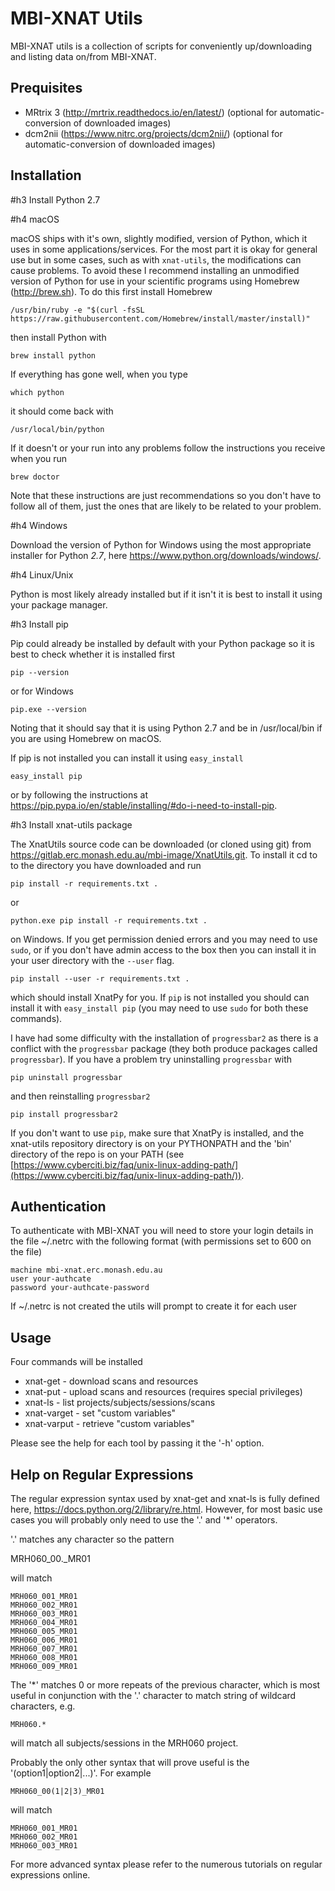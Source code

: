 MBI-XNAT Utils
==============

MBI-XNAT utils is a collection of scripts for conveniently up/downloading and
listing data on/from MBI-XNAT.

Prequisites
-----------

* MRtrix 3 (http://mrtrix.readthedocs.io/en/latest/)
  (optional for automatic-conversion of downloaded images)
* dcm2nii (https://www.nitrc.org/projects/dcm2nii/)
  (optional for automatic-conversion of downloaded images)

Installation
------------

#h3 Install Python 2.7

#h4 macOS

macOS ships with it's own, slightly modified, version of Python, which it uses
in some applications/services. For the most part it is okay for general use
but in some cases, such as with `xnat-utils`, the modifications can cause
problems. To avoid these I recommend installing an unmodified version of Python
for use in your scientific programs using Homebrew (http://brew.sh). To do this
first install Homebrew

    /usr/bin/ruby -e "$(curl -fsSL https://raw.githubusercontent.com/Homebrew/install/master/install)"
    
then install Python with

    brew install python
    
If everything has gone well, when you type

    which python
    
it should come back with

    /usr/local/bin/python 

If it doesn't or your run into any problems follow the instructions you receive
when you run

    brew doctor

Note that these instructions are just recommendations so you don't have to
follow all of them, just the ones that are likely to be related to your
problem.

#h4 Windows

Download the version of Python for Windows using the most appropriate installer
for Python *2.7*, here https://www.python.org/downloads/windows/.
 
#h4 Linux/Unix

Python is most likely already installed but if it isn't it is best to install
it using your package manager.

#h3 Install pip

Pip could already be installed by default with your Python package so it is
best to check whether it is installed first

    pip --version
    
or for Windows

    pip.exe --version
    
Noting that it should say that it is using Python 2.7 and be in /usr/local/bin
if you are using Homebrew on macOS.

If pip is not installed you can install it using `easy_install`

    easy_install pip
    
or by following the instructions at https://pip.pypa.io/en/stable/installing/#do-i-need-to-install-pip.

#h3 Install xnat-utils package

The XnatUtils source code can be downloaded (or cloned using git) from
https://gitlab.erc.monash.edu.au/mbi-image/XnatUtils.git. To install it
cd to to the directory you have downloaded and run

    pip install -r requirements.txt .
    
or

    python.exe pip install -r requirements.txt .
    
on Windows. If you get permission denied errors and you may need to use `sudo`,
or if you don't have admin access to the box then you can install it in your
user directory with the `--user` flag.

    pip install --user -r requirements.txt .

which should install XnatPy for you. If `pip` is not installed you should can
install it with `easy_install pip` (you may need to use `sudo` for both these
commands).

I have had some difficulty with the installation of `progressbar2` as there is a
conflict with the `progressbar` package (they both produce packages called
`progressbar`). If you have a problem try uninstalling `progressbar` with

    pip uninstall progressbar
    
and then reinstalling `progressbar2`

    pip install progressbar2

If you don't want to use `pip`, make sure that XnatPy is installed, and the 
xnat-utils repository directory is on your PYTHONPATH and the 'bin' directory
of the repo is on your PATH
(see [https://www.cyberciti.biz/faq/unix-linux-adding-path/](https://www.cyberciti.biz/faq/unix-linux-adding-path/)).

Authentication
--------------

To authenticate with MBI-XNAT you will need to store your login details in the
file ~/.netrc with the following format (with permissions set to 600 on the
file)

    machine mbi-xnat.erc.monash.edu.au
    user your-authcate
    password your-authcate-password

If ~/.netrc is not created the utils will prompt to create it for each user

Usage
-----

Four commands will be installed 

* xnat-get - download scans and resources
* xnat-put - upload scans and resources (requires special privileges)
* xnat-ls - list projects/subjects/sessions/scans
* xnat-varget - set "custom variables"
* xnat-varput - retrieve "custom variables"

Please see the help for each tool by passing it the '-h' option.

Help on Regular Expressions
---------------------------

The regular expression syntax used by xnat-get and xnat-ls is fully defined
here, https://docs.python.org/2/library/re.html. However, for most basic use
cases you will probably only need to use the '.' and '*' operators.

'.' matches any character so the pattern 

  MRH060_00._MR01
   
will match 

    MRH060_001_MR01
    MRH060_002_MR01
    MRH060_003_MR01
    MRH060_004_MR01
    MRH060_005_MR01
    MRH060_006_MR01
    MRH060_007_MR01
    MRH060_008_MR01
    MRH060_009_MR01

The '*' matches 0 or more repeats of the previous character, which is most
useful in conjunction with the '.' character to match string of wildcard
characters, e.g.


    MRH060.*
      
will match all subjects/sessions in the MRH060 project.

Probably the only other syntax that will prove useful is the
'(option1|option2|...)'. For example

    MRH060_00(1|2|3)_MR01
   
will match 
  
    MRH060_001_MR01
    MRH060_002_MR01
    MRH060_003_MR01

For more advanced syntax please refer to the numerous tutorials on regular
expressions online.
